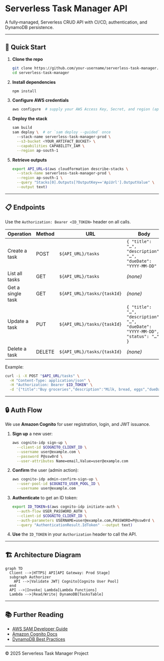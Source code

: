 # Serverless Task Manager API

A fully‑managed, Serverless CRUD API with CI/CD, authentication, and DynamoDB persistence.

---

## 🚀 Quick Start

1. **Clone the repo**

   ```bash
   git clone https://github.com/your‑username/serverless-task-manager.git
   cd serverless-task-manager
   ```

2. **Install dependencies**

   ```bash
   npm install
   ```

3. **Configure AWS credentials**

   ```bash
   aws configure  # supply your AWS Access Key, Secret, and region (ap-south-1)
   ```

4. **Deploy the stack**

   ```bash
   sam build
   sam deploy \  # or `sam deploy --guided` once
     --stack-name serverless-task-manager-prod \
     --s3-bucket <YOUR_ARTIFACT_BUCKET> \
     --capabilities CAPABILITY_IAM \
     --region ap-south-1
   ```

5. **Retrieve outputs**
   ```bash
   export API_URL=$(aws cloudformation describe-stacks \
     --stack-name serverless-task-manager-prod \
     --region ap-south-1 \
     --query "Stacks[0].Outputs[?OutputKey=='ApiUrl'].OutputValue" \
     --output text)
   ```

---

## 📋 Endpoints

Use the `Authorization: Bearer <ID_TOKEN>` header on all calls.

| Operation         | Method | URL                         | Body                                                                           |
| ----------------- | ------ | --------------------------- | ------------------------------------------------------------------------------ |
| Create a task     | POST   | `${API_URL}/tasks`          | `{ "title": "…", "description": "…", "dueDate": "YYYY-MM-DD" }`                |
| List all tasks    | GET    | `${API_URL}/tasks`          | _(none)_                                                                       |
| Get a single task | GET    | `${API_URL}/tasks/{taskId}` | _(none)_                                                                       |
| Update a task     | PUT    | `${API_URL}/tasks/{taskId}` | `{ "title": "…", "description": "…", "dueDate": "YYYY-MM-DD", "status": "…" }` |
| Delete a task     | DELETE | `${API_URL}/tasks/{taskId}` | _(none)_                                                                       |

Example:

```bash
curl -i -X POST "$API_URL/tasks" \
  -H "Content-Type: application/json" \
  -H "Authorization: Bearer $ID_TOKEN" \
  -d '{"title":"Buy groceries","description":"Milk, bread, eggs","dueDate":"2025-05-01"}'
```

---

## 🔒 Auth Flow

We use **Amazon Cognito** for user registration, login, and JWT issuance.

1. **Sign up** a new user:

   ```bash
   aws cognito-idp sign-up \
     --client-id $COGNITO_CLIENT_ID \
     --username user@example.com \
     --password P@ssw0rd \
     --user-attributes Name=email,Value=user@example.com
   ```

2. **Confirm** the user (admin action):

   ```bash
   aws cognito-idp admin-confirm-sign-up \
     --user-pool-id $COGNITO_USER_POOL_ID \
     --username user@example.com
   ```

3. **Authenticate** to get an ID token:

   ```bash
   export ID_TOKEN=$(aws cognito-idp initiate-auth \
     --auth-flow USER_PASSWORD_AUTH \
     --client-id $COGNITO_CLIENT_ID \
     --auth-parameters USERNAME=user@example.com,PASSWORD=P@ssw0rd \
     --query "AuthenticationResult.IdToken" --output text)
   ```

4. **Use** the `ID_TOKEN` in your `Authorization` header to call the API.

---

## 🏗️ Architecture Diagram

```mermaid
graph TD
  Client -->|HTTPS| API[API Gateway: Prod Stage]
  subgraph Authorizer
    API -->|Validate JWT| Cognito[Cognito User Pool]
  end
  API -->|Invoke| Lambda[Lambda Functions]
  Lambda -->|Read/Write| DynamoDB[TasksTable]
```

---

## 📚 Further Reading

- [AWS SAM Developer Guide](https://docs.aws.amazon.com/serverless-application-model/latest/developerguide/)
- [Amazon Cognito Docs](https://docs.aws.amazon.com/cognito/latest/developerguide/)
- [DynamoDB Best Practices](https://docs.aws.amazon.com/amazondynamodb/latest/developerguide/best-practices.html)

---

© 2025 Serverless Task Manager Project
